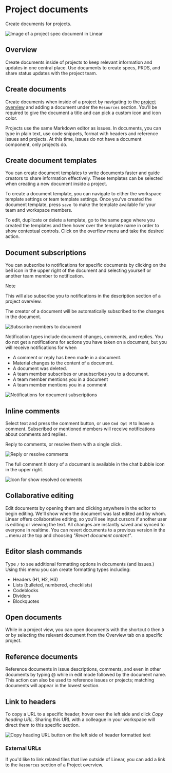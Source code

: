 # Project documents

Create documents for projects.

![Image of a project spec document in Linear](https://webassets.linear.app/images/ornj730p/production/b6f23daab4c4dd506639b9b6cdc8ae856246ed0d-1610x894.png?q=95&auto=format&dpr=2)

## Overview

Create documents inside of projects to keep relevant information and updates in one central place. Use documents to create specs, PRDS, and share status updates with the project team.

## Create documents

Create documents when inside of a project by navigating to the [project overview](https://linear.app/docs/project-overview) and adding a document under the `Resources` section. You'll be required to give the document a title and can pick a custom icon and icon color.   
  
Projects use the same Markdown editor as issues. In documents, you can type in plain text, use code snippets, format with headers and reference issues and projects. At this time, issues do not have a document component, only projects do.

## Create document templates

You can create document templates to write documents faster and guide creators to share information effectively. These templates can be selected when creating a new document inside a project.  
  
To create a document template, you can navigate to either the workspace template settings or team template settings. Once you've created the document template, press `save `to make the template available for your team and workspace members.  
  
To edit, duplicate or delete a template, go to the same page where you created the templates and then hover over the template name in order to show contextual controls. Click on the overflow menu and take the desired action.

## Document subscriptions

You can subscribe to notifications for specific documents by clicking on the bell icon in the upper right of the document and selecting yourself or another team member to notification.

> [!NOTE]
> This will also subscribe you to notifications in the description section of a project overview.

The creator of a document will be automatically subscribed to the changes in the document.

![Subscribe members to document](https://webassets.linear.app/images/ornj730p/production/c7378992d628c0b31a809268c31dfcd0b5b66da6-734x156.png?q=95&auto=format&dpr=2)

Notification types include document changes, comments, and replies. You do not get a notifications for actions you have taken on a document, but you will receive notifications for when

* A comment or reply has been made in a document.
* Material changes to the content of a document.
* A document was deleted.
* A team member subscribes or unsubscribes you to a document.
* A team member mentions you in a document
* A team member mentions you in a comment

![Notifications for document subscriptions](https://webassets.linear.app/images/ornj730p/production/a28b7d05be18d255b6ac810fe4aec6008cc3c9d3-842x576.png?q=95&auto=format&dpr=2)

## Inline comments

Select text and press the comment button, or use `Cmd Opt M` to leave a comment. Subscribed or mentioned members will receive notifications about comments and replies.

Reply to comments, or resolve them with a single click.

![Reply or resolve comments](https://webassets.linear.app/images/ornj730p/production/2082fe6a903a9ad0350a87ea5c67120ff75ec239-612x284.png?q=95&auto=format&dpr=2)

The full comment history of a document is available in the chat bubble icon in the upper right.

![Icon for show resolved comments](https://webassets.linear.app/images/ornj730p/production/1dc3fe1a2a5e52ee72262fc4930fe59f4cd41c05-480x176.png?q=95&auto=format&dpr=2)

## Collaborative editing

Edit documents by opening them and clicking anywhere in the editor to begin editing. We'll show when the document was last edited and by whom. Linear offers collaborative editing, so you'll see input cursors if another user is editing or viewing the text. All changes are instantly saved and synced to everyone in realtime. You can revert documents to a previous version in the `…` menu at the top and choosing _"Revert document content"_.

## Editor slash commands

Type `/` to see additional formatting options in documents (and issues.) Using this menu you can create formatting types including:

* Headers (H1, H2, H3)
* Lists (bulleted, numbered, checklists)
* Codeblocks
* Dividers
* Blockquotes

## Open documents

While in a project view, you can open documents with the shortcut `O` then `D` or by selecting the relevant document from the Overview tab on a specific project.

## Reference documents

Reference documents in issue descriptions, comments, and even in other documents by typing @ while in edit mode followed by the document name. This action can also be used to reference issues or projects; matching documents will appear in the lowest section.

## Link to headers

To copy a URL to a specific header, hover over the left side and click _Copy heading URL_. Sharing this URL with a colleague in your workspace will direct them to this specific section.

![Copy heading URL button on the left side of header formatted text](https://webassets.linear.app/images/ornj730p/production/901c6d1a7644e409c7f958bf76df67135a4533bb-329x153.png?q=95&auto=format&dpr=2)

### External URLs

If you'd like to link related files that live outside of Linear, you can add a link to the `Resources` section of a Project overview.